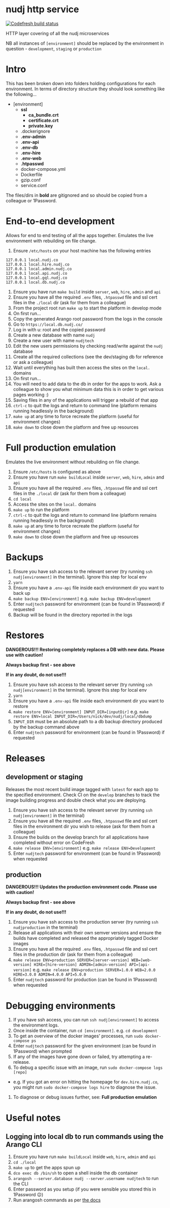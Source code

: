 # nudj http service

[![Codefresh build status]( https://g.codefresh.io/api/badges/build?repoOwner=nudj&repoName=service&branch=master&pipelineName=master&accountName=collingo&key=eyJhbGciOiJIUzI1NiJ9.NThhZDVhYzdhOGU4YWUwMTAwMzQ4MTcz.LswrznCGW0BHHD1jCDCg-EWQm_-4_j0qwWCvUTZcCYA&type=cf-1)]( https://g.codefresh.io/repositories/nudj/service/builds?filter=trigger:build;branch:master;service:58b58053d34d0c0100e573d1~master)

HTTP layer covering of all the nudj microservices

NB all instances of `[environment]` should be replaced by the environment in question - `development`, `staging` or `production`

# Intro

This has been broken down into folders holding configurations for each environment. In terms of directory structure they should look something like the following...

- [environment]
  - **ssl**
    - **ca_bundle.crt**
    - **certificate.crt**
    - **private.key**
  - .dockerignore
  - **.env-admin**
  - **.env-api**
  - **.env-db**
  - **.env-hire**
  - **.env-web**
  - **.htpasswd**
  - docker-compose.yml
  - Dockerfile
  - gzip.conf
  - service.conf

The files/dirs in **bold** are gitignored and so should be copied from a colleague or 1Password.

# End-to-end development

Allows for end to end testing of all the apps together. Emulates the live environment with rebuilding on file change.

1. Ensure `/etc/hosts` on your host machine has the following entries
  ```
  127.0.0.1 local.nudj.co
  127.0.0.1 local.hire.nudj.co
  127.0.0.1 local.admin.nudj.co
  127.0.0.1 local.api.nudj.co
  127.0.0.1 local.gql.nudj.co
  127.0.0.1 local.db.nudj.co
  ```
1. Ensure you have run `make build` inside `server`, `web`, `hire`, `admin` and `api`
1. Ensure you have all the required `.env` files, `.htpasswd` file and ssl cert files in the `./local` dir (ask for them from a colleague)
1. From the project root run `make up` to start the platform in develop mode
1. On first run...
  1. Copy the generated Arango root password from the logs in the console
  1. Go to `https://local.db.nudj.co/`
  1. Log in with u: root and the copied password
  1. Create a new database with name `nudj`
  1. Create a new user with name `nudjtech`
  1. Edit the new users permissions by checking read/write against the `nudj` database
  1. Create all the required collections (see the dev/staging db for reference or ask a colleague)
1. Wait until everything has built then access the sites on the `local.` domains
1. On first run...
  1. You will need to add data to the db in order for the apps to work. Ask a colleague to show you what minimum data this is in order to get various pages working :)
1. Saving files in any of the applications will trigger a rebuild of that app
1. `ctrl-c` to quit the logs and return to command line (platform remains running headlessly in the background)
1. `make up` at any time to force recreate the platform (useful for environment changes)
1. `make down` to close down the platform and free up resources

# Full production emulation

Emulates the live environment without rebuilding on file change.

1. Ensure `/etc/hosts` is configured as above
1. Ensure you have run `make buildLocal` inside `server`, `web`, `hire`, `admin` and `api`
1. Ensure you have all the required `.env` files, `.htpasswd` file and ssl cert files in the `./local` dir (ask for them from a colleague)
1. `cd local`
1. Access the sites on the `local.` domains
1. `make up` to run the platform
1. `ctrl-c` to quit the logs and return to command line (platform remains running headlessly in the background)
1. `make up` at any time to force recreate the platform (useful for environment changes)
1. `make down` to close down the platform and free up resources

# Backups

1. Ensure you have ssh access to the relevant server (try running `ssh nudj[environment]` in the terminal). Ignore this step for local env
1. `yarn`
1. Ensure you have a `.env-api` file inside each environment dir you want to back up
1. `make backup ENV=[environment]` e.g. `make backup ENV=development`
1. Enter `nudjtech` password for environment (can be found in 1Password) if requested
1. Backup will be found in the directory reported in the logs

# Restores

**DANGEROUS!!! Restoring completely replaces a DB with new data. Please use with caution!**

**Always backup first - see above**

**If in any doubt, do not use!!!**

1. Ensure you have ssh access to the relevant server (try running `ssh nudj[environment]` in the terminal). Ignore this step for local env
1. `yarn`
1. Ensure you have a `.env-api` file inside each environment dir you want to restore
1. `make restore ENV=[environment] INPUT_DIR=[inputDir]` e.g. `make restore ENV=local INPUT_DIR=/Users/nick/dev/nudj/local/dbdump`
  1. `INPUT_DIR` must be an absolute path to a db backup directory produced by the backup command above
1. Enter `nudjtech` password for environment (can be found in 1Password) if requested

# Releases

## development or staging

Releases the most recent build image tagged with `latest` for each app to the specified environment. Check CI on the `develop` branches to track the image building progress and double check what you are deploying.

1. Ensure you have ssh access to the relevant server (try running `ssh nudj[environment]` in the terminal)
1. Ensure you have all the required `.env` files, `.htpasswd` file and ssl cert files in the environment dir you wish to release (ask for them from a colleague)
1. Ensure the builds on the develop branch for all applications have completed without error on CodeFresh
1. `make release ENV=[environment]` e.g. `make release ENV=Development`
1. Enter `nudjtech` password for environment (can be found in 1Password) when requested

## production

**DANGEROUS!!! Updates the production environment code. Please use with caution!**

**Always backup first - see above**

**If in any doubt, do not use!!!**

1. Ensure you have ssh access to the production server (try running `ssh nudjproduction` in the terminal)
1. Release all applications with their own semver versions and ensure the builds have completed and released the appropriately tagged Docker images
1. Ensure you have all the required `.env` files, `.htpasswd` file and ssl cert files in the production dir (ask for them from a colleague)
1. `make release ENV=production SERVER=[server-version] WEB=[web-version] HIRE=[hire-version] ADMIN=[admin-version] API=[api-version]` e.g. `make release ENV=production SERVER=1.0.0 WEB=2.0.0 HIRE=3.0.0 ADMIN=4.0.0 API=5.0.0`
1. Enter `nudjtech` password for production (can be found in 1Password) when requested

# Debugging environments

1. If you have ssh access, you can run `ssh nudj[environment]` to access the environment logs.
1. Once inside the container, run `cd [environment]`. e.g. `cd development`
1. To get an overview of the docker images' processes, run `sudo docker-compose ps`
1. Enter `nudjtech` password for the given environment (can be found in 1Password) when prompted
1. If any of the images have gone down or failed, try attempting a re-release.
1. To debug a specific issue with an image, run `sudo docker-compose logs [repo]`
  - e.g. If you got an error on hitting the homepage for `dev.hire.nudj.co`, you might run `sudo docker-compose logs hire` to diagnose the issue.
1. To diagnose or debug issues further, see: **Full production emulation**

# Useful notes

## Logging into local db to run commands using the Arango CLI

1. Ensure you have run `make buildLocal` inside `web`, `hire`, `admin` and `api`
1. `cd ./local`
1. `make up` to get the apps spun up
1. `dco exec db /bin/sh` to open a shell inside the db container
1. `arangosh --server.database nudj --server.username nudjtech` to run the CLI
1. Enter password as you setup (if you were sensible you stored this in 1Password 😉)
1. Run arangosh commands as per [the docs](https://docs.arangodb.com/2.8/Arangosh/)
